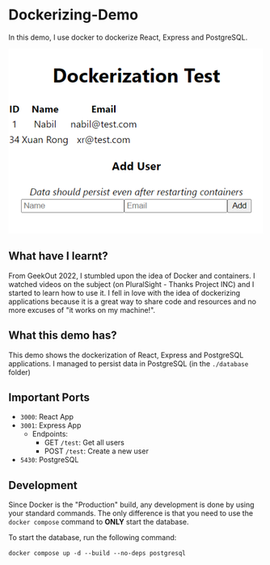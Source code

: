 # Dockerizing-Demo

In this demo, I use docker to dockerize React, Express and PostgreSQL.

![](./docs/example-1.png)

## What have I learnt?

From GeekOut 2022, I stumbled upon the idea of Docker and containers. I watched videos on the subject (on PluralSight - Thanks Project INC) and I started to learn how to use it. I fell in love with the idea of dockerizing applications because it is a great way to share code and resources and no more excuses of "it works on my machine!".

## What this demo has?

This demo shows the dockerization of React, Express and PostgreSQL applications. I managed to persist data in PostgreSQL (in the `./database` folder)

## Important Ports

-   `3000`: React App
-   `3001`: Express App
    -   Endpoints:
        -   GET `/test`: Get all users
        -   POST `/test`: Create a new user
-   `5430`: PostgreSQL

## Development

Since Docker is the "Production" build, any development is done by using your standard commands. The only difference is that you need to use the `docker compose` command to **ONLY** start the database.

To start the database, run the following command:

```
docker compose up -d --build --no-deps postgresql
```
